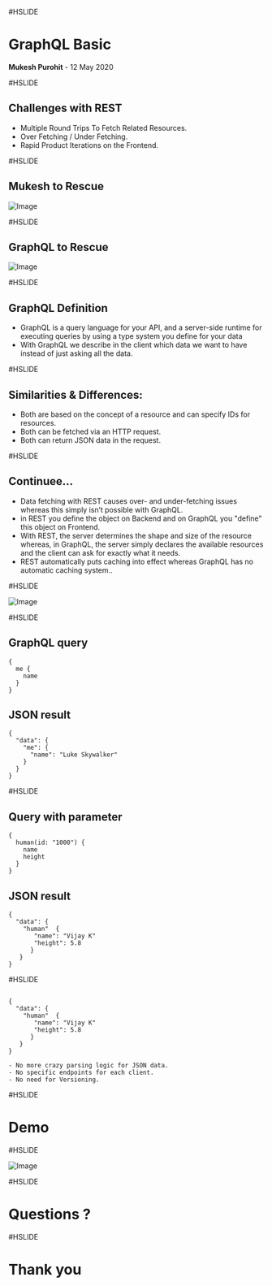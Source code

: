 #HSLIDE

# GraphQL Basic

<span class="primary"><strong>Mukesh Purohit</strong></span> - 12 May 2020
 
#HSLIDE

## Challenges with REST

- Multiple Round Trips To Fetch Related Resources.<!-- .element: class="fragment" -->
- Over Fetching / Under Fetching.<!-- .element: class="fragment" -->
- Rapid Product Iterations on the Frontend.<!-- .element: class="fragment" -->

#HSLIDE

## Mukesh to Rescue

![Image](img/self.jpg)

#HSLIDE
## GraphQL to Rescue

![Image](img/superGraphQL.jpg)

#HSLIDE

## GraphQL Definition
- GraphQL is a query language for your API, and a server-side runtime for executing queries by using a type system you define for your data <!-- .element: class="fragment" -->
- With GraphQL we describe in the client which data we want to have instead of just asking all the data.<!-- .element: class="fragment" -->

#HSLIDE

## Similarities & Differences:

- Both are based on the concept of a resource and can specify IDs for resources.<!-- .element: class="fragment" -->
- Both can be fetched via an HTTP request.<!-- .element: class="fragment" -->
- Both can return JSON data in the request.<!-- .element: class="fragment" -->

#HSLIDE

## Continuee...

- Data fetching with REST causes over- and under-fetching issues whereas this simply isn’t possible with GraphQL.<!-- .element: class="fragment" -->
- in REST you define the object on Backend and on GraphQL you "define" this object on Frontend.<!-- .element: class="fragment" -->
- With REST, the server determines the shape and size of the resource whereas, in GraphQL, the server simply declares the available resources and the client can ask for exactly what it needs.<!-- .element: class="fragment" -->
- REST automatically puts caching into effect whereas GraphQL has no automatic caching system..<!-- .element: class="fragment" -->

#HSLIDE

![Image](img/apiDesign.jpg)


#HSLIDE

## GraphQL query
```
{
  me {
    name
  }
}

```

## JSON result
```
{
  "data": {
    "me": {
      "name": "Luke Skywalker"
    } 
  }
}
```

#HSLIDE

## Query with parameter
```
{
  human(id: "1000") {
    name
    height
  }
}

```

## JSON result
```
{
  "data": {
    "human"  {
       "name": "Vijay K"
       "height": 5.8
      }
   }
}
```

#HSLIDE
```

{
  "data": {
    "human"  {
       "name": "Vijay K"
       "height": 5.8
      }
   }
}

- No more crazy parsing logic for JSON data.
- No specific endpoints for each client.
- No need for Versioning.
```
#HSLIDE

# Demo

#HSLIDE

![Image](img/GraphImage.png)

#HSLIDE

# Questions ?

#HSLIDE

# Thank you
